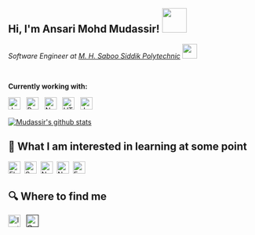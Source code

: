 <h2> Hi, I'm Ansari Mohd Mudassir! <img src="https://media3.giphy.com/media/VFGsPXfFeIcGdtwAIC/200.webp?cid=ecf05e47y3ib24yq1o8ig2z6cdo2fj38nc6bdly0gojbzwvy&rid=200.webp&ct=s" width="50"></h2>
<!-- <img align='right' src="https://media.giphy.com/media/ieyl9zmCjO4b4t6qoY/giphy.gif" width="230"> -->
<p><em>Software Engineer at <a href="https://eventsmhssp.in/">M. H. Saboo Siddik Polytechnic</a>
<img src="https://media.giphy.com/media/fYSnHlufseco8Fh93Z/giphy.gif" width="30"></br>
</em></p>
</br>

**Currently working with:**

[<img src="https://img.shields.io/badge/JavaScript-323330?style=for-the-badge&logo=javascript&logoColor=F7DF1E" alt="Java logo" title="Java" height="25" />](https://www.java.com/en/)
&nbsp;
[<img src="https://img.shields.io/badge/Python-14354C?style=for-the-badge&logo=python&logoColor=white" alt="Python logo" title="Python" height="25" />](https://www.python.org/)
&nbsp;
[<img src="https://img.shields.io/badge/Visual_Studio_Code-0078D4?style=for-the-badge&logo=visual%20studio%20code&logoColor=white" alt="NodeJS logo" title="Node.js" height="25" />](https://www.nodejs.org/)
&nbsp;
[<img src="https://img.shields.io/badge/HTML5-E34F26?style=for-the-badge&logo=html5&logoColor=white" alt="HTML5 logo" title="HTML5" height="25" />](https://html.spec.whatwg.org/tn)
&nbsp;
[<img src="https://img.shields.io/badge/Java-ED8B00?style=for-the-badge&logo=java&logoColor=white" alt="Java logo" title="Java" height="25" />](https://www.java.com/en/)
&nbsp;



[![Mudassir's github stats](https://github-readme-stats.vercel.app/api?username=Mudassir-A&show_icons=true&theme=merko)](https://github.com/Mudassir-A)


## 👾  What I am interested in learning at some point

<img src="https://img.shields.io/badge/Flutter-282C34?logo=flutter&logoColor=02569B" alt="Flutter logo" title="Flutter" height="25" />&nbsp;
<img src="https://img.shields.io/badge/Sass-282C34?logo=sass&logoColor=CC6699" alt="Sass logo" title="Sass" height="25" />&nbsp;
<img src="https://img.shields.io/badge/Node.js-282C34?logo=node.js&logoColor=339933" alt="Node.js logo" title="Node.js" height="25" />&nbsp;
<img src="https://img.shields.io/badge/Next.js-282C34?logo=next.js&logoColor=FFFFFF" alt="Next.js logo" title="Next.js" height="25" />&nbsp;
<img src="https://img.shields.io/badge/Express-282C34?logo=express&logoColor=FFFFFF" alt="Express.js logo" title="Express.js" height="25" />


## 🔍  Where to find me

[<img src="https://img.shields.io/badge/Instagram-282C34?logo=instagram&logoColor=db00db" alt="Instagram logo" title="Instagram" height="25" />](https://www.instagram.com/mudassir.ia/)
&nbsp;
[<img src="https://img.shields.io/badge/mudassirimranansari@gmail.com-282C34?logo=gmail&logoColor=0077B5" alt="G-Mail logo" title="G-Mail" height="25" />]()
